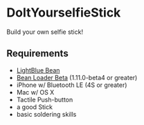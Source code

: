 # DoItYourselfieStick

Build your own selfie stick!



## Requirements

- [LightBlue Bean](https://punchthrough.com/bean)
- [Bean Loader Beta](https://punchthrough.atlassian.net/wiki/display/PREL/Beta+Releases) (1.11.0-beta4 or greater)
- iPhone w/ Bluetooth LE (4S or greater)
- Mac w/ OS X
- Tactile Push-button
- a good Stick
- basic soldering skills
